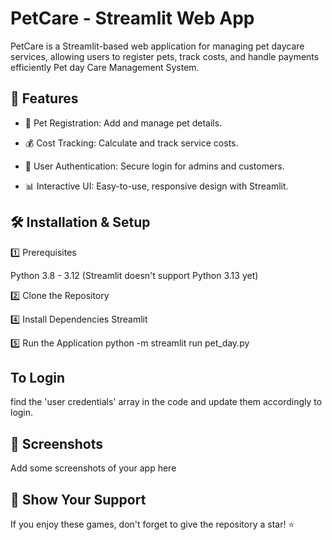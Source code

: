 # PetCare - Streamlit Web App

PetCare is a Streamlit-based web application for managing pet daycare services, allowing users to register pets, track costs, and handle payments efficiently
Pet day Care Management System.    

## 🚀 Features

- 🐶 Pet Registration: Add and manage pet details.

- 💰 Cost Tracking: Calculate and track service costs.

- 🔑 User Authentication: Secure login for admins and customers.

- 📊 Interactive UI: Easy-to-use, responsive design with Streamlit.

## 🛠️ Installation & Setup

1️⃣ Prerequisites

Python 3.8 - 3.12 (Streamlit doesn't support Python 3.13 yet)

2️⃣ Clone the Repository

4️⃣ Install Dependencies
Streamlit

5️⃣ Run the Application
python -m streamlit run pet_day.py

## To Login
find the 'user credentials' array in the code and update them accordingly to login.

## 📸 Screenshots

Add some screenshots of your app here

## 🌟 Show Your Support
If you enjoy these games, don't forget to give the repository a star! ⭐
